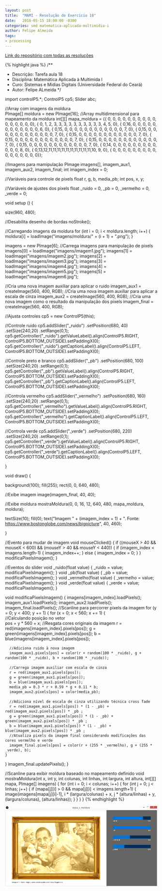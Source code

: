 ```yaml
---
layout: post
title:  "MAMI - Resolução do Exercício 18"
date:   2016-05-15 18:00:00 -0300
categories: smd matematica-aplicada-multimidia-i
author: Felipe Almeida
tags:
- processing
---
```


[Link do repositório com todas as resoluções](https://github.com/falmeidaco/mami)

{% highlight java %}
/**
  * Descrição: Tarefa aula 18
  * Disciplina: Matemática Aplicada à Multimida I
  * Curo: Sistemas e Mídias Digitais (Universidade Federal do Ceará)
  * Autor: Felipe ALmeida
  */

import controlP5.*;
ControlP5 cp5;
Slider abc;

//Array com imagens da moldura                
PImage[] moldura = new PImage[16];
//Array multidimensional para mapeamento da moldura
int[][] mapa_moldura = {{ 0, 0, 0, 0, 0, 0, 0, 0, 0, 0, 0, 0, 0, 0, 0, 0},
                        { 0, 1, 2, 3, 3, 3, 3, 3, 3, 3, 3, 3, 3, 4, 5, 0},
                        { 0,16, 0, 0, 0, 0, 0, 0, 0, 0, 0, 0, 0, 0, 6, 0},
                        { 0,15, 0, 0, 0, 0, 0, 0, 0, 0, 0, 0, 0, 0, 7, 0},
                        { 0,15, 0, 0, 0, 0, 0, 0, 0, 0, 0, 0, 0, 0, 7, 0},
                        { 0,15, 0, 0, 0, 0, 0, 0, 0, 0, 0, 0, 0, 0, 7, 0},
                        { 0,15, 0, 0, 0, 0, 0, 0, 0, 0, 0, 0, 0, 0, 7, 0},
                        { 0,15, 0, 0, 0, 0, 0, 0, 0, 0, 0, 0, 0, 0, 7, 0},
                        { 0,15, 0, 0, 0, 0, 0, 0, 0, 0, 0, 0, 0, 0, 7, 0},
                        { 0,14, 0, 0, 0, 0, 0, 0, 0, 0, 0, 0, 0, 0, 8, 0},
                        { 0,13,12,11,11,11,11,11,11,11,11,11,11,10, 9, 0},
                        { 0, 0, 0, 0, 0, 0, 0, 0, 0, 0, 0, 0, 0, 0, 0, 0}};

//Imagens para mamipulação
PImage imagens[], imagem_aux1, imagem_aux2, imagem_final;
int imagem_index = 0;

//Variáveis para controle de pixels
float r, g, b, media_pb;
int pos, x, y;

//Variáveis de ajustes dos pixels
float _ruido = 0, 
      _pb = 0, 
      _vermelho = 0, 
      _verde = 0;

void setup () {
  
  size(960, 480);
  
  //Desabilita desenho de bordas
  noStroke();
  
  //Carregando imagens da moldura
  for (int i = 0; i < moldura.length; i++) {
    moldura[i] = loadImage("imagens/moldura/" + (i + 1) + ".png"); 
  }
  
  imagens = new PImage[6];
  //Carrega imagens para manipulação de pixels
  imagens[0] = loadImage("imagens/imagem1.jpg");
  imagens[1] = loadImage("imagens/imagem2.jpg");
  imagens[2] = loadImage("imagens/imagem3.jpg");
  imagens[3] = loadImage("imagens/imagem4.jpg");
  imagens[4] = loadImage("imagens/imagem5.jpg");
  imagens[5] = loadImage("imagens/imagem6.jpg");
  
  //Cria uma nova imagem auxiliar para aplicar o ruido
  imagem_aux1 = createImage(560, 400, RGB);
  //Cria uma nova imagem auxiliar para aplicar a escala de cinza
  imagem_aux2 = createImage(560, 400, RGB);
  //Cria uma nova imagem como o resultado da manipulação dos pixels
  imagem_final = createImage(560, 400, RGB);
  
  //Ajusta controles 
  cp5 = new ControlP5(this);
  
  //Controle ruido
  cp5.addSlider("_ruido")
     .setPosition(680, 40)
     .setSize(240,20)
     .setRange(0,1);
  cp5.getController("_ruido").getValueLabel().align(ControlP5.RIGHT, ControlP5.BOTTOM_OUTSIDE).setPaddingX(0);
  cp5.getController("_ruido").getCaptionLabel().align(ControlP5.LEFT, ControlP5.BOTTOM_OUTSIDE).setPaddingX(0);
  
  //Controle preto e branco
  cp5.addSlider("_pb")
     .setPosition(680, 100)
     .setSize(240,20)
     .setRange(0,1);
  cp5.getController("_pb").getValueLabel().align(ControlP5.RIGHT, ControlP5.BOTTOM_OUTSIDE).setPaddingX(0);
  cp5.getController("_pb").getCaptionLabel().align(ControlP5.LEFT, ControlP5.BOTTOM_OUTSIDE).setPaddingX(0);
  
  //Controla vermelho
  cp5.addSlider("_vermelho")
     .setPosition(680, 160)
     .setSize(240,20)
     .setRange(0,1);
  cp5.getController("_vermelho").getValueLabel().align(ControlP5.RIGHT, ControlP5.BOTTOM_OUTSIDE).setPaddingX(0);
  cp5.getController("_vermelho").getCaptionLabel().align(ControlP5.LEFT, ControlP5.BOTTOM_OUTSIDE).setPaddingX(0);
  
  //Controla verde
  cp5.addSlider("_verde")
     .setPosition(680, 220)
     .setSize(240,20)
     .setRange(0,1);
  cp5.getController("_verde").getValueLabel().align(ControlP5.RIGHT, ControlP5.BOTTOM_OUTSIDE).setPaddingX(0);
  cp5.getController("_verde").getCaptionLabel().align(ControlP5.LEFT, ControlP5.BOTTOM_OUTSIDE).setPaddingX(0);
 
}

void draw() {
  
  background(100);
  fill(255);
  rect(0, 0, 640, 480);
  
  //Exibe imagem
  image(imagem_final, 40, 40);
  
  //Exibe moldura
  mostraMoldura(0, 0, 16, 12, 640, 480, mapa_moldura, moldura);
  
  textSize(10);
  fill(0);
  text("Imagem " + (imagem_index + 1) + ". Fonte: https://www.bostonglobe.com/news/bigpicture", 40, 460);
  
}

//Evento para mudar de imagem
void mouseClicked() {
  if ((mouseX > 40 && mouseX < 600) && (mouseY > 40 && mouseY < 440)) {
    if (imagem_index < imagens.length-1) {
      imagem_index++;
    } else {
      imagem_index = 0;
    }
  }
  modificaPixelsImagem();
}

//Eventos do slider
void _ruido(float value) {
  _ruido = value;
  modificaPixelsImagem();
}
void _pb(float value) {
  _pb = value;
  modificaPixelsImagem();
}
void _vermelho(float value) {
  _vermelho = value;
  modificaPixelsImagem();
}
void _verde(float value) {
  _verde = value;
  modificaPixelsImagem();
}

void modificaPixelsImagem() {
  imagens[imagem_index].loadPixels();
  imagem_aux1.loadPixels();
  imagem_aux2.loadPixels();
  imagem_final.loadPixels();
  //Scanline para percorrer pixels da imagem
  for (y = 0; y < 400; y += 1) {
    for (x = 0; x < 560; x += 1) {       
      //Calculando posição no vetor    
      pos = y * 560 + x;
      //Resgata cores originais da imagem
      r = red(imagens[imagem_index].pixels[pos]);
      g = green(imagens[imagem_index].pixels[pos]);
      b = blue(imagens[imagem_index].pixels[pos]);
      
      //Adiciona ruido à nova imagem
      imagem_aux1.pixels[pos] = color(r + random(100 * _ruido), g + random(100 * _ruido), b + random(100 * _ruido));
      
      //Carrega imagem auxiliar com escala de cinza
      r = red(imagem_aux1.pixels[pos]);
      g = green(imagem_aux1.pixels[pos]);
      b = blue(imagem_aux1.pixels[pos]);
      media_pb = 0.3 * r + 0.59 * g + 0.11 * b;
      imagem_aux2.pixels[pos] = color(media_pb);
      
      //Adiciona nível de escala de cinza utilizando técnica cross fade
      r = red(imagem_aux1.pixels[pos]) * (1 - _pb) + red(imagem_aux2.pixels[pos]) * _pb ;
      g = green(imagem_aux1.pixels[pos]) * (1 - _pb) + green(imagem_aux2.pixels[pos]) * _pb ;
      b = blue(imagem_aux1.pixels[pos]) * (1 - _pb) + blue(imagem_aux2.pixels[pos]) * _pb ;
      //Atualiza pixels da imagem final considerando modificações das cores vermelho e verde
      imagem_final.pixels[pos] = color(r + (255 * _vermelho), g + (255 * _verde), b);
    }
  }
  imagem_final.updatePixels();
}

//Scanline para exibir moldura baseado no mapeamento definido
void mostraMoldura(int x, int y, int colunas, int linhas, int largura, int altura, int[][] mapa, PImage[] imagens) {
 for (int i = 0; i < colunas; i++) {
   for (int j = 0; j < linhas; j++) {
     if (mapa[j][i] > 0 && mapa[j][i] < imagens.length+1) {
       image(imagens[mapa[j][i]-1], i * (largura/colunas) + x, j * (altura/linhas) + y, (largura/colunas), (altura/linhas)); 
     }
   }
 }
}
{% endhighlight %}


![Resultado do código](https://raw.githubusercontent.com/falmeidaco/mami/master/Aula%2018/tela.png)
